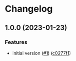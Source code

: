 # Changelog

## 1.0.0 (2023-01-23)


### Features

* initial version ([#1](https://github.com/gravity-ui/oauth-clients/issues/1)) ([c0277f1](https://github.com/gravity-ui/oauth-clients/commit/c0277f126a3fd717bb2fca87c4725a424a7bea0a))
